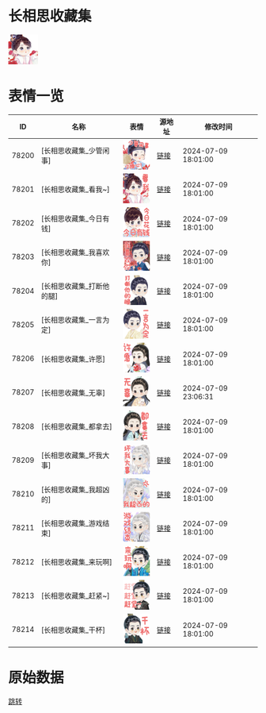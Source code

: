 # 长相思收藏集

<img src="./cover.png" height="60" alt="cover" />

# 表情一览

|ID|名称|表情|源地址|修改时间|
|----|----|----|----|----|
|78200|[长相思收藏集_少管闲事]|<img src="./pic/078200_%5B长相思收藏集_少管闲事%5D.png" height="60" alt="少管闲事"/>|[链接](https://i0.hdslb.com/bfs/garb/401ff7e6d923ceefb96e050fc5a21c439e10d13c.png)|2024-07-09 18:01:00|
|78201|[长相思收藏集_看我~]|<img src="./pic/078201_%5B长相思收藏集_看我~%5D.png" height="60" alt="看我~"/>|[链接](https://i0.hdslb.com/bfs/garb/bf2e2a6ba2e26956e1aaf318b9ab34d4c86cfdcd.png)|2024-07-09 18:01:00|
|78202|[长相思收藏集_今日有钱]|<img src="./pic/078202_%5B长相思收藏集_今日有钱%5D.png" height="60" alt="今日有钱"/>|[链接](https://i0.hdslb.com/bfs/garb/a6ba3b1ef427d7947c440333f2709ccbd934f2db.png)|2024-07-09 18:01:00|
|78203|[长相思收藏集_我喜欢你]|<img src="./pic/078203_%5B长相思收藏集_我喜欢你%5D.png" height="60" alt="我喜欢你"/>|[链接](https://i0.hdslb.com/bfs/garb/7e5c03b85db641a8c7ab454a39c6f99142c7651f.png)|2024-07-09 18:01:00|
|78204|[长相思收藏集_打断他的腿]|<img src="./pic/078204_%5B长相思收藏集_打断他的腿%5D.png" height="60" alt="打断他的腿"/>|[链接](https://i0.hdslb.com/bfs/garb/0ae0c6e95a707396309aef253c485ab5465a82c7.png)|2024-07-09 18:01:00|
|78205|[长相思收藏集_一言为定]|<img src="./pic/078205_%5B长相思收藏集_一言为定%5D.png" height="60" alt="一言为定"/>|[链接](https://i0.hdslb.com/bfs/garb/c1ac62f818c58625564255384760e75f86d82e28.png)|2024-07-09 18:01:00|
|78206|[长相思收藏集_许愿]|<img src="./pic/078206_%5B长相思收藏集_许愿%5D.png" height="60" alt="许愿"/>|[链接](https://i0.hdslb.com/bfs/garb/f4da9dccf48611d5d69804bdc104c9fe68bf964b.png)|2024-07-09 18:01:00|
|78207|[长相思收藏集_无辜]|<img src="./pic/078207_%5B长相思收藏集_无辜%5D.png" height="60" alt="无辜"/>|[链接](https://i0.hdslb.com/bfs/garb/222ee0ae5ac3d07a6752a3cf9eaccb263672e3a9.png)|2024-07-09 23:06:31|
|78208|[长相思收藏集_都拿去]|<img src="./pic/078208_%5B长相思收藏集_都拿去%5D.png" height="60" alt="都拿去"/>|[链接](https://i0.hdslb.com/bfs/garb/6f776d996d5a7bb678c812666f687ab3afdb59ca.png)|2024-07-09 18:01:00|
|78209|[长相思收藏集_坏我大事]|<img src="./pic/078209_%5B长相思收藏集_坏我大事%5D.png" height="60" alt="坏我大事"/>|[链接](https://i0.hdslb.com/bfs/garb/2a4f0771e3de79a54804952a6ecef07d03f39fa6.png)|2024-07-09 18:01:00|
|78210|[长相思收藏集_我超凶的]|<img src="./pic/078210_%5B长相思收藏集_我超凶的%5D.png" height="60" alt="我超凶的"/>|[链接](https://i0.hdslb.com/bfs/garb/1ef047da27f9b3638c1d0a5b85c1da21edef2c1e.png)|2024-07-09 18:01:00|
|78211|[长相思收藏集_游戏结束]|<img src="./pic/078211_%5B长相思收藏集_游戏结束%5D.png" height="60" alt="游戏结束"/>|[链接](https://i0.hdslb.com/bfs/garb/3285a8eb63666d1cba3ef3bab95aee45d7143605.png)|2024-07-09 18:01:00|
|78212|[长相思收藏集_来玩啊]|<img src="./pic/078212_%5B长相思收藏集_来玩啊%5D.png" height="60" alt="来玩啊"/>|[链接](https://i0.hdslb.com/bfs/garb/6d7b944fee914819e10eeea93551afe74c505db7.png)|2024-07-09 18:01:00|
|78213|[长相思收藏集_赶紧~]|<img src="./pic/078213_%5B长相思收藏集_赶紧~%5D.png" height="60" alt="赶紧~"/>|[链接](https://i0.hdslb.com/bfs/garb/7d477179c68adcb9e34228dc07c2123648585771.png)|2024-07-09 18:01:00|
|78214|[长相思收藏集_干杯]|<img src="./pic/078214_%5B长相思收藏集_干杯%5D.png" height="60" alt="干杯"/>|[链接](https://i0.hdslb.com/bfs/garb/fda5ab9b791fade41247dcd8a2984edf36d8acc7.png)|2024-07-09 18:01:00|

# 原始数据

[跳转](./raw.json)

